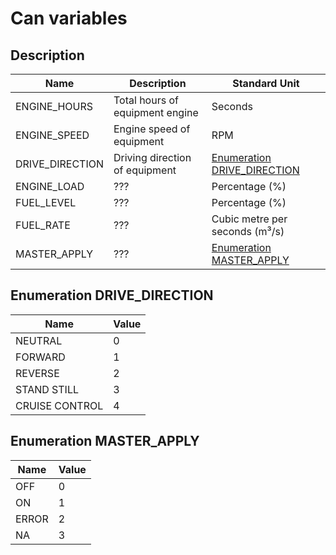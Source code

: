 # Can variables

## Description

Name | Description | Standard Unit
---- | ----------- | -------------
ENGINE_HOURS | Total hours of equipment engine | Seconds
ENGINE_SPEED | Engine speed of equipment | RPM
DRIVE_DIRECTION | Driving direction of equipment | [Enumeration DRIVE_DIRECTION](#enumeration-drive_direction)
ENGINE_LOAD | ??? | Percentage (%)
FUEL_LEVEL | ??? | Percentage (%)
FUEL_RATE | ??? | Cubic metre per seconds (m³/s)
MASTER_APPLY | ??? | [Enumeration MASTER_APPLY](#enumeration-master_apply)

## Enumeration DRIVE_DIRECTION

Name | Value
---- | -----
NEUTRAL | 0
FORWARD | 1
REVERSE | 2
STAND STILL | 3
CRUISE CONTROL | 4

## Enumeration MASTER_APPLY

Name | Value
---- | -----
OFF | 0
ON | 1
ERROR | 2
NA | 3
